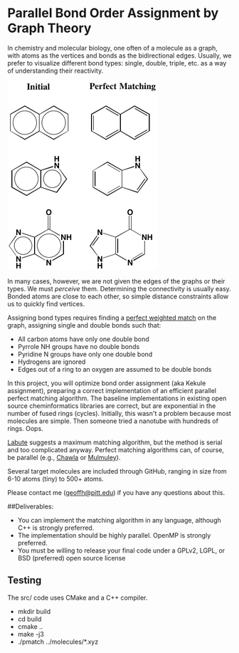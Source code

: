 # Parallel Bond Order Assignment by Graph Theory

In chemistry and molecular biology, one often of a molecule as a graph, with atoms as the vertices and bonds as the bidirectional edges. Usually, we prefer to visualize different bond types: single, double, triple, etc. as a way of understanding their reactivity.

![matching](/images/matching.png)

In many cases, however, we are not given the edges of the graphs or their types. We must *perceive* them. Determining the connectivity is usually easy. Bonded atoms are close to each other, so simple distance constraints allow us to quickly find vertices.

Assigning bond types requires finding a [perfect weighted match](https://en.wikipedia.org/wiki/Matching_%28graph_theory%29) on the graph, assigning single and double bonds such that:

* All carbon atoms have only one double bond
* Pyrrole NH groups have no double bonds
* Pyridine N groups have only one double bond
* Hydrogens are ignored
* Edges out of a ring to an oxygen are assumed to be double bonds

In this project, you will optimize bond order assignment (aka Kekule assignment), preparing a correct implementation of an efficient parallel perfect matching algorithm. The baseline implementations in existing open source cheminformatics libraries are correct, but are exponential in the number of fused rings (cycles). Initially, this wasn't a problem because most molecules are simple. Then someone tried a nanotube with hundreds of rings. Oops.

[Labute](papers/Labute-2005.pdf) suggests a maximum matching algorithm, but the method is serial and too complicated anyway. Perfect matching algorithms can, of course, be parallel (e.g., [Chawla](papers/Chawla-2004.pdf) or [Mulmuley](papers/Mulmuley-1987.pdf)).

Several target molecules are included through GitHub, ranging in size from 6-10 atoms (tiny) to 500+ atoms.

Please contact me (geoffh@pitt.edu) if you have any questions about this.

##Deliverables:

- You can implement the matching algorithm in any language, although C++ is strongly preferred.
- The implementation should be highly parallel. OpenMP is strongly preferred.
- You must be willing to release your final code under a GPLv2, LGPL, or BSD (preferred) open source license

## Testing

The src/ code uses CMake and a C++ compiler.
- mkdir build
- cd build
- cmake ..
- make -j3
- ./pmatch ../molecules/*.xyz
